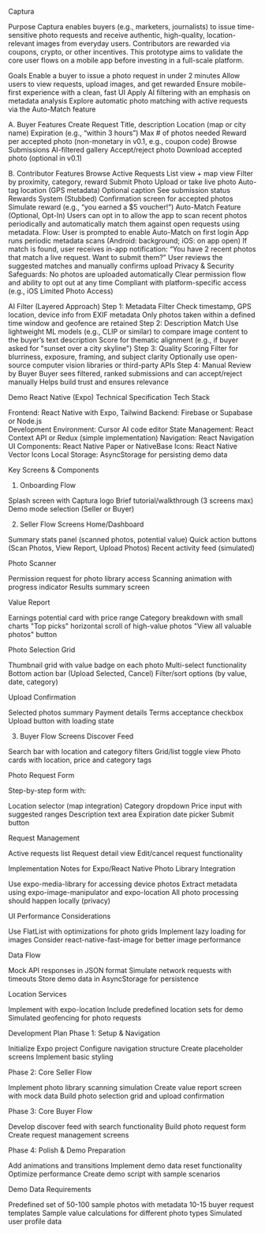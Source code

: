 Captura 

Purpose
Captura enables buyers (e.g., marketers, journalists) to issue time-sensitive photo requests and receive authentic, high-quality, location-relevant images from everyday users. Contributors are rewarded via coupons, crypto, or other incentives. This prototype aims to validate the core user flows on a mobile app before investing in a full-scale platform.

Goals
Enable a buyer to issue a photo request in under 2 minutes
Allow users to view requests, upload images, and get rewarded
Ensure mobile-first experience with a clean, fast UI
Apply AI filtering with an emphasis on metadata analysis
Explore automatic photo matching with active requests via the Auto-Match feature


A. Buyer Features
Create Request
Title, description
Location (map or city name)
Expiration (e.g., “within 3 hours”)
Max # of photos needed
Reward per accepted photo (non-monetary in v0.1, e.g., coupon code)
Browse Submissions
AI-filtered gallery 
Accept/reject photo
Download accepted photo (optional in v0.1)

B. Contributor Features
Browse Active Requests
List view + map view
Filter by proximity, category, reward
Submit Photo
Upload or take live photo
Auto-tag location (GPS metadata)
Optional caption
See submission status
Rewards System (Stubbed)
Confirmation screen for accepted photos
Simulate reward (e.g., “you earned a $5 voucher!”)
Auto-Match Feature (Optional, Opt-In)
Users can opt in to allow the app to scan recent photos periodically and automatically match them against open requests using metadata.
Flow:
User is prompted to enable Auto-Match on first login
App runs periodic metadata scans (Android: background; iOS: on app open)
If match is found, user receives in-app notification:
“You have 2 recent photos that match a live request. Want to submit them?”
User reviews the suggested matches and manually confirms upload
Privacy & Security Safeguards:
No photos are uploaded automatically
Clear permission flow and ability to opt out at any time
Compliant with platform-specific access (e.g., iOS Limited Photo Access)

AI Filter (Layered Approach)
Step 1: Metadata Filter
Check timestamp, GPS location, device info from EXIF metadata
Only photos taken within a defined time window and geofence are retained
Step 2: Description Match
Use lightweight ML models (e.g., CLIP or similar) to compare image content to the buyer’s text description
Score for thematic alignment (e.g., if buyer asked for "sunset over a city skyline")
Step 3: Quality Scoring
Filter for blurriness, exposure, framing, and subject clarity
Optionally use open-source computer vision libraries or third-party APIs
Step 4: Manual Review by Buyer
Buyer sees filtered, ranked submissions and can accept/reject manually
Helps build trust and ensures relevance


Demo React Native (Expo) Technical Specification
Tech Stack

Frontend: React Native with Expo, Tailwind
Backend: Firebase or Supabase or Node.js  
Development Environment: Cursor AI code editor
State Management: React Context API or Redux (simple implementation)
Navigation: React Navigation
UI Components: React Native Paper or NativeBase
Icons: React Native Vector Icons
Local Storage: AsyncStorage for persisting demo data

Key Screens & Components
1. Onboarding Flow

Splash screen with Captura logo
Brief tutorial/walkthrough (3 screens max)
Demo mode selection (Seller or Buyer)

2. Seller Flow Screens
Home/Dashboard

Summary stats panel (scanned photos, potential value)
Quick action buttons (Scan Photos, View Report, Upload Photos)
Recent activity feed (simulated)

Photo Scanner

Permission request for photo library access
Scanning animation with progress indicator
Results summary screen

Value Report

Earnings potential card with price range
Category breakdown with small charts
"Top picks" horizontal scroll of high-value photos
"View all valuable photos" button

Photo Selection Grid

Thumbnail grid with value badge on each photo
Multi-select functionality
Bottom action bar (Upload Selected, Cancel)
Filter/sort options (by value, date, category)

Upload Confirmation

Selected photos summary
Payment details
Terms acceptance checkbox
Upload button with loading state

3. Buyer Flow Screens
Discover Feed

Search bar with location and category filters
Grid/list toggle view
Photo cards with location, price and category tags

Photo Request Form

Step-by-step form with:

Location selector (map integration)
Category dropdown
Price input with suggested ranges
Description text area
Expiration date picker
Submit button



Request Management

Active requests list
Request detail view
Edit/cancel request functionality

Implementation Notes for Expo/React Native
Photo Library Integration

Use expo-media-library for accessing device photos
Extract metadata using expo-image-manipulator and expo-location
All photo processing should happen locally (privacy)

UI Performance Considerations

Use FlatList with optimizations for photo grids
Implement lazy loading for images
Consider react-native-fast-image for better image performance

Data Flow

Mock API responses in JSON format
Simulate network requests with timeouts
Store demo data in AsyncStorage for persistence

Location Services

Implement with expo-location
Include predefined location sets for demo
Simulated geofencing for photo requests

Development Plan
Phase 1: Setup & Navigation

Initialize Expo project
Configure navigation structure
Create placeholder screens
Implement basic styling

Phase 2: Core Seller Flow

Implement photo library scanning simulation
Create value report screen with mock data
Build photo selection grid and upload confirmation

Phase 3: Core Buyer Flow

Develop discover feed with search functionality
Build photo request form
Create request management screens

Phase 4: Polish & Demo Preparation

Add animations and transitions
Implement demo data reset functionality
Optimize performance
Create demo script with sample scenarios

Demo Data Requirements

Predefined set of 50-100 sample photos with metadata
10-15 buyer request templates
Sample value calculations for different photo types
Simulated user profile data

